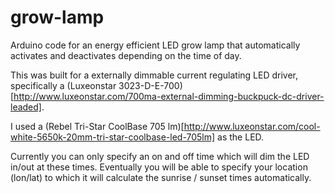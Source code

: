 # grow-lamp

Arduino code for an energy efficient LED grow lamp that automatically activates and deactivates depending on the time of day.

This was built for a externally dimmable current regulating LED driver, specifically a (Luxeonstar 3023-D-E-700)[http://www.luxeonstar.com/700ma-external-dimming-buckpuck-dc-driver-leaded].

I used a (Rebel Tri-Star CoolBase 705 lm)[http://www.luxeonstar.com/cool-white-5650k-20mm-tri-star-coolbase-led-705lm] as the LED.

Currently you can only specify an on and off time which will dim the LED in/out at these times. Eventually you will be able to specify your location (lon/lat) to which it will calculate the sunrise / sunset times automatically.